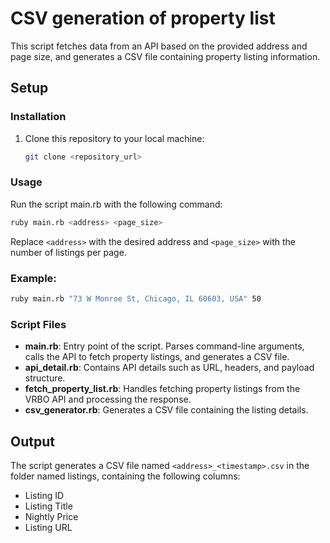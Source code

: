 # CSV generation of property list

This script fetches data from an API based on the provided address and page size, and generates a CSV file containing property listing information.

## Setup

### Installation
1. Clone this repository to your local machine:

   ```bash
   git clone <repository_url>
   ```
### Usage
Run the script main.rb with the following command:
```bash
ruby main.rb <address> <page_size>
```
Replace `<address>` with the desired address and `<page_size>` with the number of listings per page.

### Example:
```bash
ruby main.rb "73 W Monroe St, Chicago, IL 60603, USA" 50
```
### Script Files
- **main.rb**: Entry point of the script. Parses command-line arguments, calls the API to fetch property listings, and generates a CSV file.
- **api_detail.rb**: Contains API details such as URL, headers, and payload structure.
- **fetch_property_list.rb**: Handles fetching property listings from the VRBO API and processing the response.
- **csv_generator.rb**: Generates a CSV file containing the listing details.

## Output

The script generates a CSV file named `<address>_<timestamp>.csv` in the folder named listings, containing the following columns:

- Listing ID
- Listing Title
- Nightly Price
- Listing URL
